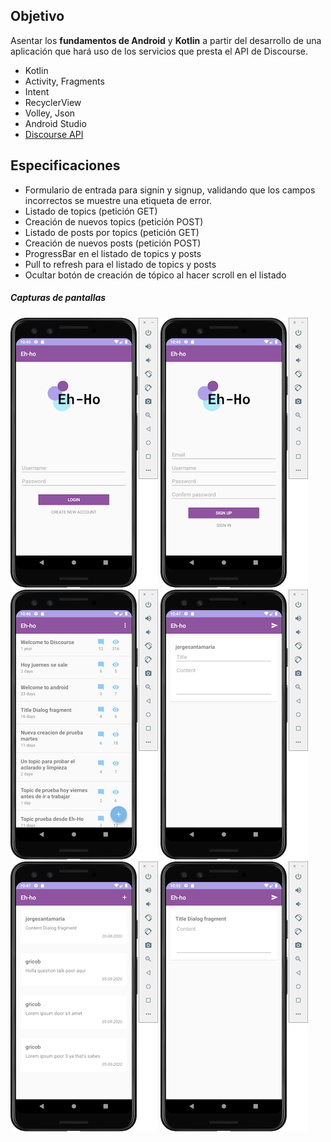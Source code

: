 ## Objetivo
Asentar los **fundamentos de Android** y **Kotlin** a partir del desarrollo de una aplicación que hará uso de los servicios que presta el API de Discourse.

- Kotlin
- Activity, Fragments
- Intent
- RecyclerView
- Volley, Json
- Android Studio
- [Discourse API](https://docs.discourse.org/)

## Especificaciones

- Formulario de entrada para signin y signup, validando que los campos incorrectos se muestre una etiqueta de error.
- Listado de topics (petición GET)
- Creación de nuevos topics (petición POST)
- Listado de posts por topics (petición GET)
- Creación de nuevos posts (petición POST)
- ProgressBar en el listado de topics y posts
- Pull to refresh para el listado de topics y posts
- Ocultar botón de creación de tópico al hacer scroll en el listado

##### Capturas de pantallas

![signin](./signin.png "SignIn")
![signup](./signup.png "SignUp")
![topics](./topics.png "Listado de topics")
![newTopic](./newTopic.png "Nuevo topic")
![posts](./posts.png "Listado de post de un topic")
![newPosts](./newPost.png "Nuevo post")
